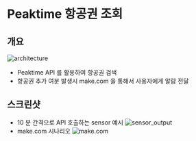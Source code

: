 # Peaktime 항공권 조회

## 개요
![architecture](https://i.imgur.com/7U638Tm.png)
- Peaktime API 를 활용하여 항공권 검색
- 항공권 추가 여분 발생시 make.com 을 통해서 사용자에게 알람 전달

## 스크린샷
- 10 분 간격으로 API 호출하는 sensor 예시
![sensor_output](https://i.imgur.com/aZdrRmb.png)
- make.com 시나리오
![make.com](https://i.imgur.com/QbncuBV.png)